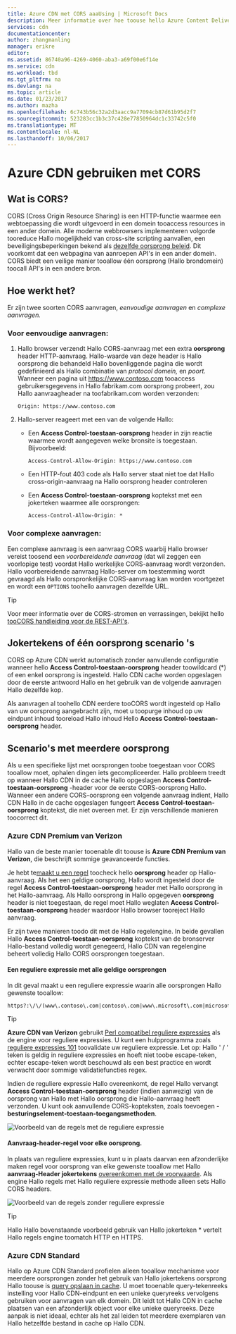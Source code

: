 ```yaml
---
title: Azure CDN met CORS aaaUsing | Microsoft Docs
description: Meer informatie over hoe toouse hello Azure Content Delivery Network (CDN) toowith Cross-Origin-Resource delen (CORS).
services: cdn
documentationcenter: 
author: zhangmanling
manager: erikre
editor: 
ms.assetid: 86740a96-4269-4060-aba3-a69f00e6f14e
ms.service: cdn
ms.workload: tbd
ms.tgt_pltfrm: na
ms.devlang: na
ms.topic: article
ms.date: 01/23/2017
ms.author: mazha
ms.openlocfilehash: 6c743b56c32a2d3aacc9a77094cb87d61b95d2f7
ms.sourcegitcommit: 523283cc1b3c37c428e77850964dc1c33742c5f0
ms.translationtype: MT
ms.contentlocale: nl-NL
ms.lasthandoff: 10/06/2017
---
```

# <a name="using-azure-cdn-with-cors"></a>Azure CDN gebruiken met CORS
## <a name="what-is-cors"></a>Wat is CORS?
CORS (Cross Origin Resource Sharing) is een HTTP-functie waarmee een webtoepassing die wordt uitgevoerd in een domein tooaccess resources in een ander domein. Alle moderne webbrowsers implementeren volgorde tooreduce Hallo mogelijkheid van cross-site scripting aanvallen, een beveiligingsbeperkingen bekend als [dezelfde oorsprong beleid](http://www.w3.org/Security/wiki/Same_Origin_Policy).  Dit voorkomt dat een webpagina van aanroepen API's in een ander domein.  CORS biedt een veilige manier tooallow één oorsprong (Hallo brondomein) toocall API's in een andere bron.

## <a name="how-it-works"></a>Hoe werkt het?
Er zijn twee soorten CORS aanvragen, *eenvoudige aanvragen* en *complexe aanvragen.*

### <a name="for-simple-requests"></a>Voor eenvoudige aanvragen:

1. Hallo browser verzendt Hallo CORS-aanvraag met een extra **oorsprong** header HTTP-aanvraag. Hallo-waarde van deze header is Hallo oorsprong die behandeld Hallo bovenliggende pagina die wordt gedefinieerd als Hallo combinatie van *protocol* *domein,* en *poort.*  Wanneer een pagina uit https://www.contoso.com tooaccess gebruikersgegevens in Hallo fabrikam.com oorsprong probeert, zou Hallo aanvraagheader na toofabrikam.com worden verzonden:

   `Origin: https://www.contoso.com`

2. Hallo-server reageert met een van de volgende Hallo:

   * Een **Access Control-toestaan-oorsprong** header in zijn reactie waarmee wordt aangegeven welke bronsite is toegestaan. Bijvoorbeeld:

     `Access-Control-Allow-Origin: https://www.contoso.com`

   * Een HTTP-fout 403 code als Hallo server staat niet toe dat Hallo cross-origin-aanvraag na Hallo oorsprong header controleren

   * Een **Access Control-toestaan-oorsprong** koptekst met een jokerteken waarmee alle oorsprongen:

     `Access-Control-Allow-Origin: *`

### <a name="for-complex-requests"></a>Voor complexe aanvragen:

Een complexe aanvraag is een aanvraag CORS waarbij Hallo browser vereist toosend een *voorbereidende aanvraag* (dat wil zeggen een voorlopige test) voordat Hallo werkelijke CORS-aanvraag wordt verzonden. Hallo voorbereidende aanvraag Hallo-server om toestemming wordt gevraagd als Hallo oorspronkelijke CORS-aanvraag kan worden voortgezet en wordt een `OPTIONS` toohello aanvragen dezelfde URL.

> [!TIP]
> Voor meer informatie over de CORS-stromen en verrassingen, bekijkt hello [tooCORS handleiding voor de REST-API's](https://www.moesif.com/blog/technical/cors/Authoritative-Guide-to-CORS-Cross-Origin-Resource-Sharing-for-REST-APIs/).
>
>

## <a name="wildcard-or-single-origin-scenarios"></a>Jokertekens of één oorsprong scenario 's
CORS op Azure CDN werkt automatisch zonder aanvullende configuratie wanneer hello **Access Control-toestaan-oorsprong** header toowildcard (*) of een enkel oorsprong is ingesteld.  Hallo CDN cache worden opgeslagen door de eerste antwoord Hallo en het gebruik van de volgende aanvragen Hallo dezelfde kop.

Als aanvragen al toohello CDN eerdere tooCORS wordt ingesteld op Hallo van uw oorsprong aangebracht zijn, moet u toopurge inhoud op uw eindpunt inhoud tooreload Hallo inhoud Hello **Access Control-toestaan-oorsprong** header.

## <a name="multiple-origin-scenarios"></a>Scenario's met meerdere oorsprong
Als u een specifieke lijst met oorsprongen toobe toegestaan voor CORS tooallow moet, ophalen dingen iets gecompliceerder. Hallo probleem treedt op wanneer Hallo CDN in de cache Hallo opgeslagen **Access Control-toestaan-oorsprong** -header voor de eerste CORS-oorsprong Hallo.  Wanneer een andere CORS-oorsprong een volgende aanvraag indient, Hallo CDN Hallo in de cache opgeslagen fungeert **Access Control-toestaan-oorsprong** koptekst, die niet overeen met.  Er zijn verschillende manieren toocorrect dit.

### <a name="azure-cdn-premium-from-verizon"></a>Azure CDN Premium van Verizon
Hallo van de beste manier tooenable dit toouse is **Azure CDN Premium van Verizon**, die beschrijft sommige geavanceerde functies. 

Je hebt te[maakt u een regel](cdn-rules-engine.md) toocheck hello **oorsprong** header op Hallo-aanvraag.  Als het een geldige oorsprong, Hallo wordt ingesteld door de regel **Access Control-toestaan-oorsprong** header met Hallo oorsprong in het Hallo-aanvraag.  Als Hallo oorsprong in Hallo opgegeven **oorsprong** header is niet toegestaan, de regel moet Hallo weglaten **Access Control-toestaan-oorsprong** header waardoor Hallo browser tooreject Hallo aanvraag. 

Er zijn twee manieren toodo dit met de Hallo regelengine.  In beide gevallen Hallo **Access Control-toestaan-oorsprong** koptekst van de bronserver Hallo-bestand volledig wordt genegeerd, Hallo CDN van regelengine beheert volledig Hallo CORS oorsprongen toegestaan.

#### <a name="one-regular-expression-with-all-valid-origins"></a>Een reguliere expressie met alle geldige oorsprongen
In dit geval maakt u een reguliere expressie waarin alle oorsprongen Hallo gewenste tooallow: 

    https?:\/\/(www\.contoso\.com|contoso\.com|www\.microsoft\.com|microsoft.com\.com)$

> [!TIP]
> **Azure CDN van Verizon** gebruikt [Perl compatibel reguliere expressies](http://pcre.org/) als de engine voor reguliere expressies.  U kunt een hulpprogramma zoals [reguliere expressies 101](https://regex101.com/) toovalidate uw reguliere expressie.  Let op: Hallo ' / ' teken is geldig in reguliere expressies en hoeft niet toobe escape-teken, echter escape-teken wordt beschouwd als een best practice en wordt verwacht door sommige validatiefuncties regex.
> 
> 

Indien de reguliere expressie Hallo overeenkomt, de regel Hallo vervangt **Access Control-toestaan-oorsprong** header (indien aanwezig) van de oorsprong van Hallo met Hallo oorsprong die Hallo-aanvraag heeft verzonden.  U kunt ook aanvullende CORS-kopteksten, zoals toevoegen **-besturingselement-toestaan-toegangsmethoden**.

![Voorbeeld van de regels met de reguliere expressie](./media/cdn-cors/cdn-cors-regex.png)

#### <a name="request-header-rule-for-each-origin"></a>Aanvraag-header-regel voor elke oorsprong.
In plaats van reguliere expressies, kunt u in plaats daarvan een afzonderlijke maken regel voor oorsprong van elke gewenste tooallow met Hallo **aanvraag-Header jokertekens** [overeenkomen met de voorwaarde](https://msdn.microsoft.com/library/mt757336.aspx#Anchor_1). Als engine Hallo regels met Hallo reguliere expressie methode alleen sets Hallo CORS headers. 

![Voorbeeld van de regels zonder reguliere expressie](./media/cdn-cors/cdn-cors-no-regex.png)

> [!TIP]
> Hallo Hallo bovenstaande voorbeeld gebruik van Hallo jokerteken * vertelt Hallo regels engine toomatch HTTP en HTTPS.
> 
> 

### <a name="azure-cdn-standard"></a>Azure CDN Standard
Hallo op Azure CDN Standard profielen alleen tooallow mechanisme voor meerdere oorsprongen zonder het gebruik van Hallo jokertekens oorsprong Hallo toouse is [query opslaan in cache](cdn-query-string.md).  U moet tooenable query-tekenreeks instelling voor Hallo CDN-eindpunt en een unieke queryreeks vervolgens gebruiken voor aanvragen van elk domein. Dit leidt tot Hallo CDN in cache plaatsen van een afzonderlijk object voor elke unieke queryreeks. Deze aanpak is niet ideaal, echter als het zal leiden tot meerdere exemplaren van Hallo hetzelfde bestand in cache op Hallo CDN.  

